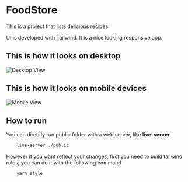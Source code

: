 # FoodStore

This is a project that lists delicious recipes

UI is developed with Tailwind. It is a nice looking responsive app.

## This is how it looks on desktop

![Desktop View](/assets/images/DesktopView.png)

## This is how it looks on mobile devices

![Mobile View](/assets/images/MobileView.png)

## How to run

You can directly run public folder with a web server, like **live-server**.

```bash
    live-server ./public
```

However if you want reflect your changes, first you need to build tailwind rules, you can do it with the following command

```bash
    yarn style
```
